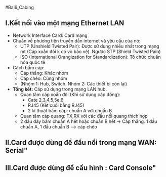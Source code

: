 #Bai6_Cabing
## **I.Kết nối vào một mạng Ethernet LAN**
- Network Interface Card: Card mạng
- Chuẩn về phương tiện truyền dẫn internet và yêu cầu của nó:
  <ul>
  <li>UTP (Unshield Twisted Pair): Được sử dụng nhiều nhất trong mạng mt (Cáp xoắn đôi k có vỏ bảo vệ). Ngược STP (Shield Twisted Pain)
  <li>ISO (International Orangization for Standardization): Tổ chức chuẩn hóa quốc tế
  </ul>
- Cách bấm cáp: 
  <ul>
  <li>Cáp thẳng: Khác nhóm
  <li>Cáp chéo: Cùng nhóm
  <li> (Nhóm 1: Hub, Switch. Nhóm 2: Các thiết bị còn lại)
  </ul>
- **Tổng kết:** Cáp sử dụng trong mạng LAN:hub.
  <ul>
  <li>Quan tâm cáp xoắn đôi (Khi sử dụng cáp đồng): 
      <ul>
      <li>Cate 2,3,4,5,5e,6
      <li>RJ45 (Kết cuối bằng RJ45)
      <li>2 kĩ thuật bấm cáp: chuẩn A với chuẩn B
      </ul>
  <li>Quan tâm cáp quang: TX,RX với các đầu nối quang thích hợp
  <li>2 đầu dây bấm chuẩn A hết hoặc chuẩn B hết -> Cáp thẳng. 1 đầu chuẩn A, 1 đầu chuẩn B --> cáp chéo
  </ul>
## **II.Card được dùng để đấu nối trong mạng WAN: Serial"**
## **III.Card được dùng để cấu hình : Card Console"**
